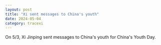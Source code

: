 ```yaml
---
layout: post
title: "Xi sent messages to China's youth"
date: 2024-05-04
category: tracexi
---
```


On 5/3, Xi Jinping sent messages to China's youth for China's Youth Day. 

